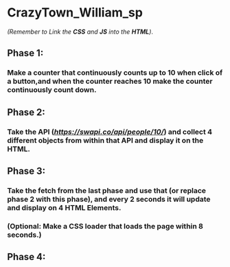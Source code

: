 # CrazyTown_William_sp

*(Remember to Link the **CSS** and **JS** into the **HTML**)*.

## Phase 1:
### Make a counter that continuously counts up to 10 when click of a button,and when the counter reaches 10 make the counter continuously count down.
## Phase 2:
### Take the API (*https://swapi.co/api/people/10/*) and collect 4 different objects from within that API and display it on the HTML.
## Phase 3:
### Take the fetch from the last phase and use that (or replace phase 2 with this phase), and every 2 seconds it will update and display on 4 HTML Elements. 
### (Optional: Make a CSS loader that loads the page within 8 seconds.)
## Phase 4: 